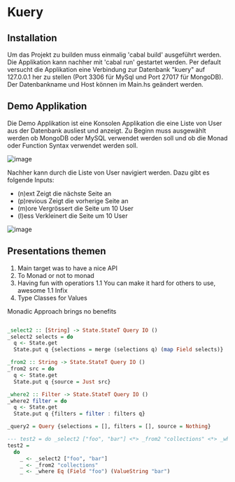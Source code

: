 # Kuery

## Installation

Um das Projekt zu builden muss einmalig 'cabal build' ausgeführt werden.
Die Applikation kann nachher mit 'cabal run' gestartet werden.
Per default versucht die Applikation eine Verbindung zur Datenbank "kuery" auf 127.0.0.1 her zu stellen (Port 3306 für MySql und Port 27017 für MongoDB).
Der Datenbankname und Host können im Main.hs geändert werden.

## Demo Applikation

Die Demo Applikation ist eine Konsolen Applikation die eine Liste von User aus der Datenbank ausliest und anzeigt.
Zu Beginn muss ausgewählt werden ob MongoDB oder MySQL verwendet werden soll und ob die Monad oder Function Syntax verwendet werden soll.

![image](https://user-images.githubusercontent.com/49570944/121898330-8f7fd100-cd23-11eb-8944-c48bc12cf882.png)

Nachher kann durch die Liste von User navigiert werden. Dazu gibt es folgende Inputs:
- (n)ext Zeigt die nächste Seite an
- (p)revious Zeigt die vorherige Seite an
- (m)ore Vergrössert die Seite um 10 User
- (l)ess Verkleinert die Seite um 10 User

![image](https://user-images.githubusercontent.com/49570944/121898234-7a0aa700-cd23-11eb-8343-9e66b5544a36.png)

## Presentations themen
1. Main target was to have a nice API
1. To Monad or not to monad
1. Having fun with operatiors
1.1 You can make it hard for others to use, awesome
1.1 Infix 
1. Type Classes for Values


Monadic Approach brings no benefits
```haskell

_select2 :: [String] -> State.StateT Query IO ()
_select2 selects = do
  q <- State.get
  State.put q {selections = merge (selections q) (map Field selects)}

_from2 :: String -> State.StateT Query IO ()
_from2 src = do
  q <- State.get
  State.put q {source = Just src}

_where2 :: Filter -> State.StateT Query IO ()
_where2 filter = do
  q <- State.get
  State.put q {filters = filter : filters q}

_query2 = Query {selections = [], filters = [], source = Nothing}

--- test2 = do _select2 ["foo", "bar"] <*> _from2 "collections" <*> _where Eq (Field "foo") (ValueString "bar")
test2 = 
  do 
    _ <- _select2 ["foo", "bar"] 
    _ <- _from2 "collections" 
    _ <- _where Eq (Field "foo") (ValueString "bar")
```
